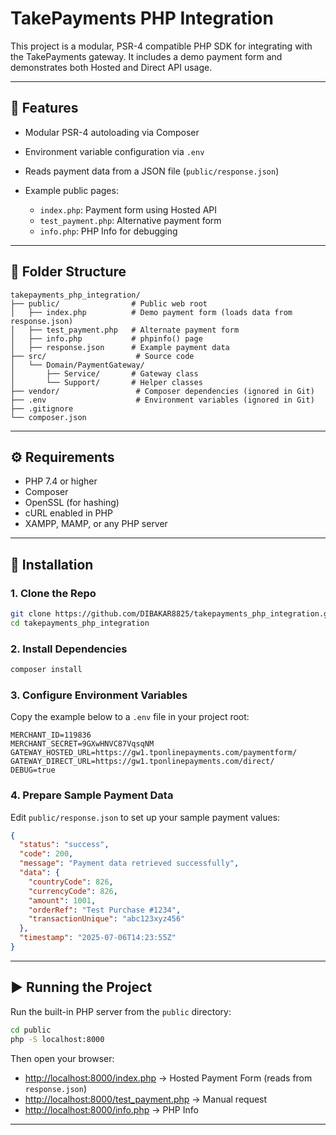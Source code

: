# TakePayments PHP Integration

This project is a modular, PSR-4 compatible PHP SDK for integrating with the TakePayments gateway. It includes a demo payment form and demonstrates both Hosted and Direct API usage.

---

## 🚀 Features

* Modular PSR-4 autoloading via Composer
* Environment variable configuration via `.env`
* Reads payment data from a JSON file (`public/response.json`)
* Example public pages:

  * `index.php`: Payment form using Hosted API
  * `test_payment.php`: Alternative payment form
  * `info.php`: PHP Info for debugging

---

## 📂 Folder Structure

```
takepayments_php_integration/
├── public/                # Public web root
│   ├── index.php          # Demo payment form (loads data from response.json)
│   ├── test_payment.php   # Alternate payment form
│   ├── info.php           # phpinfo() page
│   ├── response.json      # Example payment data
├── src/                    # Source code
│   └── Domain/PaymentGateway/
│       ├── Service/       # Gateway class
│       └── Support/       # Helper classes
├── vendor/                 # Composer dependencies (ignored in Git)
├── .env                    # Environment variables (ignored in Git)
├── .gitignore
└── composer.json
```

---

## ⚙️ Requirements

* PHP 7.4 or higher
* Composer
* OpenSSL (for hashing)
* cURL enabled in PHP
* XAMPP, MAMP, or any PHP server

---

## 🔧 Installation

### 1. Clone the Repo

```bash
git clone https://github.com/DIBAKAR8825/takepayments_php_integration.git
cd takepayments_php_integration
```

### 2. Install Dependencies

```bash
composer install
```

### 3. Configure Environment Variables

Copy the example below to a `.env` file in your project root:

```
MERCHANT_ID=119836
MERCHANT_SECRET=9GXwHNVC87VqsqNM
GATEWAY_HOSTED_URL=https://gw1.tponlinepayments.com/paymentform/
GATEWAY_DIRECT_URL=https://gw1.tponlinepayments.com/direct/
DEBUG=true
```

### 4. Prepare Sample Payment Data

Edit `public/response.json` to set up your sample payment values:

```json
{
  "status": "success",
  "code": 200,
  "message": "Payment data retrieved successfully",
  "data": {
    "countryCode": 826,
    "currencyCode": 826,
    "amount": 1001,
    "orderRef": "Test Purchase #1234",
    "transactionUnique": "abc123xyz456"
  },
  "timestamp": "2025-07-06T14:23:55Z"
}
```

---

## ▶️ Running the Project

Run the built-in PHP server from the `public` directory:

```bash
cd public
php -S localhost:8000
```

Then open your browser:

* [http://localhost:8000/index.php](http://localhost:8000/index.php) → Hosted Payment Form (reads from `response.json`)
* [http://localhost:8000/test\_payment.php](http://localhost:8000/test_payment.php) → Manual request
* [http://localhost:8000/info.php](http://localhost:8000/info.php) → PHP Info

---
